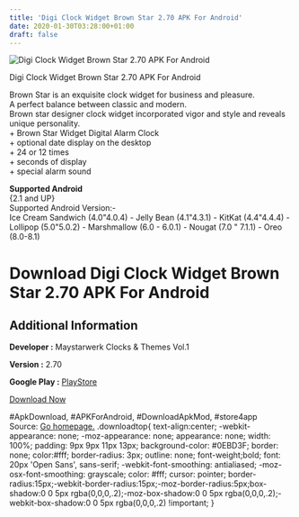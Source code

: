 ```yaml
---
title: 'Digi Clock Widget Brown Star 2.70 APK For Android'
date: 2020-01-30T03:28:00+01:00
draft: false
---
```


![Digi Clock Widget Brown Star 2.70 APK For Android](https://i2.wp.com/apkhome.net/wp-content/uploads/2018/12/Digi-Clock-Widget-Brown-Star-2.70.png "Digi Clock Widget Brown Star 2.70 APK For Android")

  

Digi Clock Widget Brown Star 2.70 APK For Android

Brown Star is an exquisite clock widget for business and pleasure.  
A perfect balance between classic and modern.  
Brown star designer clock widget incorporated vigor and style and reveals unique personality.  
\+ Brown Star Widget Digital Alarm Clock  
\+ optional date display on the desktop  
\+ 24 or 12 times  
\+ seconds of display  
\+ special alarm sound

**Supported Android**  
{2.1 and UP}  
Supported Android Version:-  
Ice Cream Sandwich (4.0"4.0.4) - Jelly Bean (4.1"4.3.1) - KitKat (4.4"4.4.4) - Lollipop (5.0"5.0.2) - Marshmallow (6.0 - 6.0.1) - Nougat (7.0 " 7.1.1) - Oreo (8.0-8.1)

Download Digi Clock Widget Brown Star 2.70 APK For Android
==========================================================

Additional Information
----------------------

**Developer :** Maystarwerk Clocks & Themes Vol.1

**Version :** 2.70

**Google Play :** [PlayStore](https://play.google.com/store/apps/details?id=com.medetkoc2.clockbrownstar.brownstar&hl=en)

  

[Download Now](https://store4app.co/post/digi-clock-widget-brown-star-2-70-apk-for-android_1573671261)

  
#ApkDownload, #APKForAndroid, #DownloadApkMod, #store4app  
Source: [Go homepage.](https://store4app.co/post/digi-clock-widget-brown-star-2-70-apk-for-android_1573671261) .downloadtop{ text-align:center; -webkit-appearance: none; -moz-appearance: none; appearance: none; width: 100%; padding: 9px 9px 11px 13px; background-color: #0EBD3F; border: none; color:#fff; border-radius: 3px; outline: none; font-weight;bold; font: 20px 'Open Sans', sans-serif; -webkit-font-smoothing: antialiased; -moz-osx-font-smoothing: grayscale; color: #fff; cursor: pointer; border-radius:15px;-webkit-border-radius:15px;-moz-border-radius:5px;box-shadow:0 0 5px rgba(0,0,0,.2);-moz-box-shadow:0 0 5px rgba(0,0,0,.2);-webkit-box-shadow:0 0 5px rgba(0,0,0,.2) !important; }